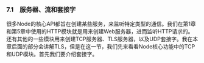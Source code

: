

### 7.1　服务器、流和套接字

很多Node的核心API都旨在创建某些服务，来监听特定类型的通信。我们在第1章和第5章中使用的HTTP模块就是用来创建Web服务器，进而监听HTTP请求的。还有其他的一些模块用来创建TCP服务器、TLS服务器，以及UDP套接字。我在本章后面的部分会讲解TLS，但是在这一节，我们先来看看Node核心功能中的TCP和UDP模块。首先我们要介绍套接字。

